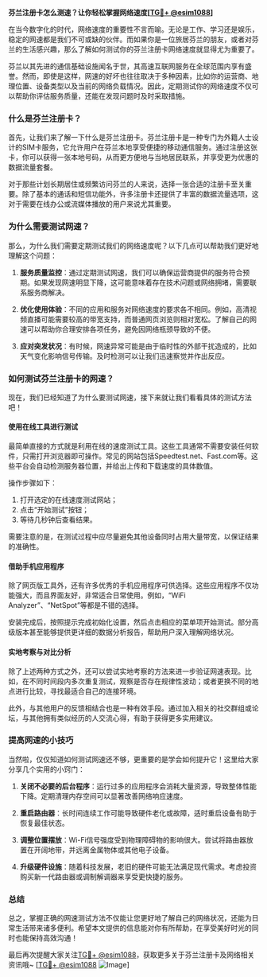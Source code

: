 **芬兰注册卡怎么测速？让你轻松掌握网络速度[[TG💪+ @esim1088](https://t.me/s/esim1088)]**

在当今数字化的时代，网络速度的重要性不言而喻。无论是工作、学习还是娱乐，稳定的网速都是我们不可或缺的伙伴。而如果你是一位旅居芬兰的朋友，或者对芬兰的生活感兴趣，那么了解如何测试你的芬兰注册卡网络速度就显得尤为重要了。

芬兰以其先进的通信基础设施闻名于世，其高速互联网服务在全球范围内享有盛誉。然而，即使是这样，网速的好坏也往往取决于多种因素，比如你的运营商、地理位置、设备类型以及当前的网络负载情况。因此，定期测试你的网络速度不仅可以帮助你评估服务质量，还能在发现问题时及时采取措施。

### **什么是芬兰注册卡？**

首先，让我们来了解一下什么是芬兰注册卡。芬兰注册卡是一种专门为外籍人士设计的SIM卡服务，它允许用户在芬兰本地享受便捷的移动通信服务。通过注册这张卡，你可以获得一张本地号码，从而更方便地与当地居民联系，并享受更为优惠的数据流量套餐。

对于那些计划长期居住或频繁访问芬兰的人来说，选择一张合适的注册卡至关重要。除了基本的通话和短信功能外，许多注册卡还提供了丰富的数据流量选项，这对于需要在线办公或流媒体播放的用户来说尤其重要。

### **为什么需要测试网速？**

那么，为什么我们需要定期测试我们的网络速度呢？以下几点可以帮助我们更好地理解这个问题：

1. **服务质量监控**：通过定期测试网速，我们可以确保运营商提供的服务符合预期。如果发现网速明显下降，这可能意味着存在技术问题或网络拥堵，需要联系服务商解决。
   
2. **优化使用体验**：不同的应用和服务对网络速度的要求各不相同。例如，高清视频直播可能需要较高的带宽支持，而普通网页浏览则相对宽松。了解自己的网速可以帮助你合理安排各项任务，避免因网络瓶颈导致的不便。

3. **应对突发状况**：有时候，网速异常可能是由于临时性的外部干扰造成的，比如天气变化影响信号传输。及时检测可以让我们迅速察觉并作出反应。

### **如何测试芬兰注册卡的网速？**

现在，我们已经知道了为什么要测试网速，接下来就让我们看看具体的测试方法吧！

#### **使用在线工具进行测试**

最简单直接的方式就是利用在线的速度测试工具。这些工具通常不需要安装任何软件，只需打开浏览器即可操作。常见的网站包括Speedtest.net、Fast.com等。这些平台会自动检测服务器位置，并给出上传和下载速度的具体数值。

操作步骤如下：
1. 打开选定的在线速度测试网站；
2. 点击“开始测试”按钮；
3. 等待几秒钟后查看结果。

需要注意的是，在测试过程中应尽量避免其他设备同时占用大量带宽，以保证结果的准确性。

#### **借助手机应用程序**

除了网页版工具外，还有许多优秀的手机应用程序可供选择。这些应用程序不仅功能强大，而且界面友好，非常适合日常使用。例如，“WiFi Analyzer”、“NetSpot”等都是不错的选择。

安装完成后，按照提示完成初始化设置，然后点击相应的菜单项开始测试。部分高级版本甚至能够提供更详细的数据分析报告，帮助用户深入理解网络状况。

#### **实地考察与对比分析**

除了上述两种方式之外，还可以尝试实地考察的方法来进一步验证网速表现。比如，在不同时间段内多次重复测试，观察是否存在规律性波动；或者更换不同的地点进行比较，寻找最适合自己的连接环境。

此外，与其他用户的反馈相结合也是一种有效手段。通过加入相关的社交群组或论坛，与其他拥有类似经历的人交流心得，有助于获得更多实用建议。

### **提高网速的小技巧**

当然啦，仅仅知道如何测试网速还不够，更重要的是学会如何提升它！这里给大家分享几个实用的小窍门：

1. **关闭不必要的后台程序**：运行过多的应用程序会消耗大量资源，导致整体性能下降。定期清理内存空间可以显著改善网络响应速度。
   
2. **重启路由器**：长时间连续工作可能导致硬件老化或故障，适时重启设备有助于恢复最佳状态。
   
3. **调整位置摆放**：Wi-Fi信号强度受到物理障碍物的影响很大。尝试将路由器放置在开阔地带，并远离金属物体或其他电子设备。

4. **升级硬件设施**：随着科技发展，老旧的硬件可能无法满足现代需求。考虑投资购买新一代路由器或调制解调器来享受更快捷的服务。

### **总结**

总之，掌握正确的网速测试方法不仅能让您更好地了解自己的网络状况，还能为日常生活带来诸多便利。希望本文提供的信息能对你有所帮助，在享受美好时光的同时也能保持高效沟通！

最后再次提醒大家关注[TG💪+ @esim1088](https://t.me/s/esim1088)，获取更多关于芬兰注册卡及网络相关资讯哦~ [[TG💪+ @esim1088](https://t.me/s/esim1088) ![Image](https://i.postimg.cc/4NQfJmqS/Snipaste-2025-05-13-00-14-12.png)]